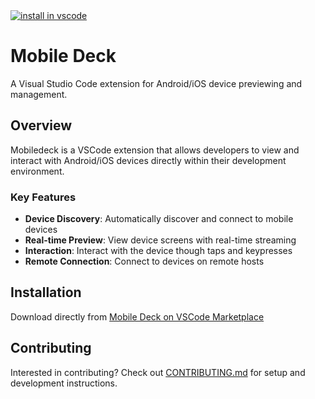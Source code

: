 <a href="vscode:extension/mobilenext.mobiledeck">
    <img src="https://img.shields.io/badge/vscode-install_extension-blue" alt="install in vscode" />
</a>
  
# Mobile Deck

A Visual Studio Code extension for Android/iOS device previewing and management.

## Overview

Mobiledeck is a VSCode extension that allows developers to view and interact with Android/iOS devices directly within their development environment.

### Key Features

- **Device Discovery**: Automatically discover and connect to mobile devices
- **Real-time Preview**: View device screens with real-time streaming
- **Interaction**: Interact with the device though taps and keypresses
- **Remote Connection**: Connect to devices on remote hosts

## Installation

Download directly from [Mobile Deck on VSCode Marketplace](https://marketplace.visualstudio.com/items?itemName=mobilenext.mobiledeck)

## Contributing

Interested in contributing? Check out [CONTRIBUTING.md](CONTRIBUTING.md) for setup and development instructions.

